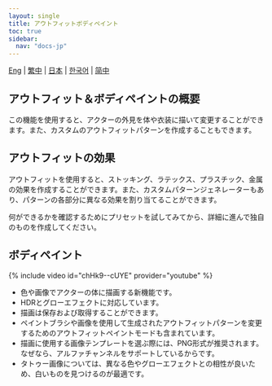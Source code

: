 ```yaml
---
layout: single
title: アウトフィットボディペイント
toc: true
sidebar:
  nav: "docs-jp"
---
```

[Eng](/dancexr/features/outfit_body_paint) | [繁中](/tw/dancexr/features/outfit_body_paint) | [日本](/jp/dancexr/features/outfit_body_paint) | [한국어](/kr/dancexr/features/outfit_body_paint) | [简中](/zh/dancexr/features/outfit_body_paint)


## アウトフィット＆ボディペイントの概要
この機能を使用すると、アクターの外見を体や衣装に描いて変更することができます。また、カスタムのアウトフィットパターンを作成することもできます。

## アウトフィットの効果
アウトフィットを使用すると、ストッキング、ラテックス、プラスチック、金属の効果を作成することができます。また、カスタムパターンジェネレーターもあり、パターンの各部分に異なる効果を割り当てることができます。

何ができるかを確認するためにプリセットを試してみてから、詳細に進んで独自のものを作成してください。

## ボディペイント
{% include video id="chHk9--cUYE" provider="youtube" %}
* 色や画像でアクターの体に描画する新機能です。
* HDRとグローエフェクトに対応しています。
* 描画は保存および取得することができます。
* ペイントブラシや画像を使用して生成されたアウトフィットパターンを変更するためのアウトフィットペイントモードも含まれています。
* 描画に使用する画像テンプレートを選ぶ際には、PNG形式が推奨されます。なぜなら、アルファチャンネルをサポートしているからです。
* タトゥー画像については、異なる色やグローエフェクトとの相性が良いため、白いものを見つけるのが最適です。
